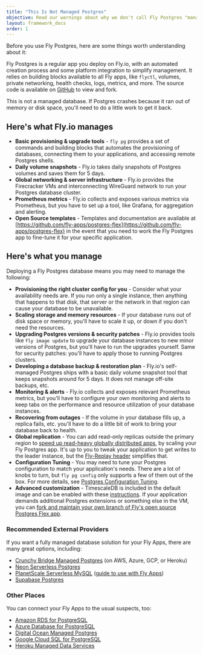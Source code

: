 ```yaml
---
title: "This Is Not Managed Postgres"
objective: Read our warnings about why we don't call Fly Postgres "managed"!
layout: framework_docs
order: 1
---
```


Before you use Fly Postgres, here are some things worth understanding about it:

Fly Postgres is a regular app you deploy on Fly.io, with an automated creation process and some platform integration to simplify management. It relies on building blocks available to all Fly apps, like `flyctl`, volumes, private networking, health checks, logs, metrics, and more. The source code is available on [GitHub](https://github.com/fly-apps/postgres-flex) to view and fork.

This is not a managed database. If Postgres crashes because it ran out of memory or disk space, you'll need to do a little work to get it back.

## Here's what Fly.io manages

- **Basic provisioning & upgrade tools** - `fly pg` provides a set of commands and building blocks that automates the provisioning of databases, connecting them to your applications, and accessing remote Postgres shells.
- **Daily volume snapshots** - Fly.io takes daily snapshots of Postgres volumes and saves them for 5 days.
- **Global networking & server infrastructure** - Fly.io provides the Firecracker VMs and interconnecting WireGuard network to run your Postgres database cluster.
- **Prometheus metrics** - Fly.io collects and exposes various metrics via Prometheus, but you have to set up a tool, like Grafana, for aggregation and alerting.
- **Open Source templates** - Templates and documentation are available at [https://github.com/fly-apps/postgres-flex](https://github.com/fly-apps/postgres-flex) in the event that you need to work the Fly Postgres app to fine-tune it for your specific application.

## Here's what you manage

Deploying a Fly Postgres database means you may need to manage the following:

- **Provisioning the right cluster config for you** - Consider what your availability needs are. If you run only a single instance, then anything that happens to that disk, that server or the network in that region can cause your database to be unavailable.
- **Scaling storage and memory resources** - If your database runs out of disk space or memory, you'll have to scale it up, or down if you don't need the resources.
- **Upgrading Postgres versions & security patches** - Fly.io provides tools like `fly image update` to upgrade your database instances to new minor versions of Postgres, but you'll have to run the upgrades yourself. Same for security patches: you'll have to apply those to running Postgres clusters.
- **Developing a database backup & restoration plan** - Fly.io's self-managed Postgres ships with a basic daily volume snapshot tool that keeps snapshots around for 5 days. It does not manage off-site backups, etc.
- **Monitoring & alerts** - Fly.io collects and exposes relevant Prometheus metrics, but you'll have to configure your own monitoring and alerts to keep tabs on the performance and resource utilization of your database instances.
- **Recovering from outages** - If the volume in your database fills up, a replica fails, etc. you'll have to do a little bit of work to bring your database back to health.
- **Global replication** - You can add read-only replicas outside the primary region to [speed up read-heavy globally distributed apps](https://fly.io/blog/globally-distributed-postgres/),  by scaling your Fly Postgres app. It's up to you to tweak your application to get writes to the leader instance, but the [Fly-Replay header](https://fly.io/docs/reference/fly-replay/) simplifies that.
- **Configuration Tuning** - You may need to tune your Postgres configuration to match your application's needs.
There are a lot of knobs to turn, but `fly pg config` only supports a few of them out of the box. For more details, see [Postgres Configuration Tuning](https://fly.io/docs/postgres/managing/configuration-tuning/).
- **Advanced customization** - TimescaleDB is included in the default image and can be enabled with these [instructions](https://fly.io/docs/postgres/managing/enabling-timescale/). If your application demands additional Postgres extensions or something else in the VM, you can [fork and maintain your own branch of Fly's open source Postgres Flex app](https://github.com/fly-apps/postgres-flex).

### Recommended External Providers

If you want a fully managed database solution for your Fly Apps, there are many great options, including:

- [Crunchy Bridge Managed Postgres](https://www.crunchydata.com/products/crunchy-bridge+external) (on AWS, Azure, GCP, or Heroku)
- [Neon Serverless Postgres](https://neon.tech/+external)
- [PlanetScale Serverless MySQL](https://planetscale.com/+external) ([guide to use with Fly Apps](https://fly.io/docs/app-guides/planetscale/))
- [Supabase Postgres](https://supabase.com/)

### Other Places

You can connect your Fly Apps to the usual suspects, too:

- [Amazon RDS for PostgreSQL](https://aws.amazon.com/rds/postgresql/+external)
- [Azure Database for PostgreSQL](https://azure.microsoft.com/en-us/products/postgresql/#overview+external)
- [Digital Ocean Managed Postgres](https://www.digitalocean.com/products/managed-databases-postgresql+external)
- [Google Cloud SQL for PostgreSQL](https://cloud.google.com/sql/docs/postgres/+external)
- [Heroku Managed Data Services](https://www.heroku.com/managed-data-services+external)
